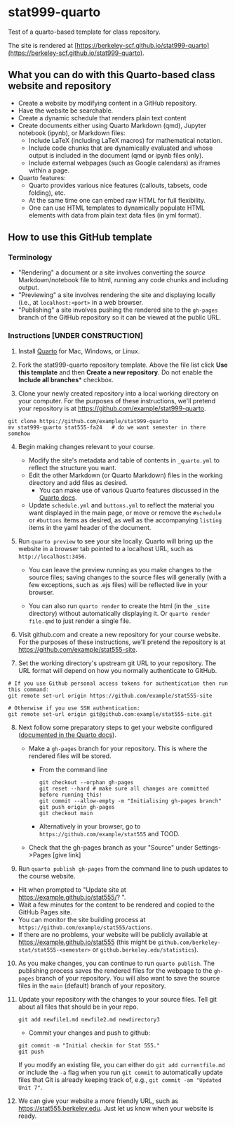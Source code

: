 # stat999-quarto

Test of a quarto-based template for class repository.

The site is rendered at [https://berkeley-scf.github.io/stat999-quarto](https://berkeley-scf.github.io/stat999-quarto).

## What you can do with this Quarto-based class website and repository

- Create a website by modifying content in a GitHub repository.
- Have the website be searchable.
- Create a dynamic schedule that renders plain text content
- Create documents either using Quarto Markdown (qmd), Jupyter notebook (ipynb), or Markdown files:
   - Include LaTeX (including LaTeX macros) for mathematical notation.
   - Include code chunks that are dynamically evaluated and whose output is included in the document (qmd or ipynb files only).
   - Include external webpages (such as Google calendars) as iframes within a page.
- Quarto features:
   - Quarto provides various nice features (callouts, tabsets, code folding), etc.
   - At the same time one can embed raw HTML for full flexibility.
   - One can use HTML templates  to dynamically populate HTML elements with data from plain text data files (in yml format).
   

## How to use this GitHub template

### Terminology

- "Rendering" a document or a site involves converting the *source* Markdown/notebook file to html, running any code chunks and including output. 
- "Previewing" a site involves rendering the site and displaying locally (i.e., at `localhost:<port>` in a web browser.
- "Publishing" a site involves pushing the rendered site to the `gh-pages` branch of the GitHub repository so it can be viewed at the public URL.

### Instructions [UNDER CONSTRUCTION]

1. Install [Quarto](https://quarto.org/docs/get-started) for Mac, Windows, or Linux.

2. Fork the stat999-quarto repository template. Above the file list click **Use this template** and then **Create a new repository**. Do not enable the **Include all branches*** checkbox.

3. Clone your newly created repository into a local working directory on your computer. For the purposes of these instructions, we'll pretend your repository is at https://github.com/example/stat999-quarto.
```
git clone https://github.com/example/stat999-quarto
mv stat999-quarto stat555-fa24   # do we want semester in there somehow
```

4. Begin making changes relevant to your course. 
   - Modify the site's metadata and table of contents in `_quarto.yml` to reflect the structure you want.
   - Edit the other Markdown (or Quarto Markdown) files in the working directory and add files as desired.
     - You can make use of various Quarto features discussed in the [Quarto docs](https://quarto.org/docs/authoring).
   - Update `schedule.yml` and `buttons.yml` to reflect the material you want displayed in the main page, or move or remove the `#schedule` or `#buttons` items as desired, as well as the accompanying `listing` items in the yaml header of the document.
   
5. Run `quarto preview` to see your site locally. Quarto will bring up the website in a browser tab pointed to a localhost URL, such as `http://localhost:3456`. 

   - You can leave the preview running as you make changes to the source files; saving changes to the source files will generally (with a few exceptions, such as .ejs files) will be reflected live in your browser.

   - You can also run `quarto render` to create the html (in the `_site` directory) without automatically displaying it. Or `quarto render file.qmd` to just render a single file. 

6. Visit github.com and create a new repository for your course website. For the purposes of these instructions, we'll pretend the repository is at https://github.com/example/stat555-site.

7. Set the working directory's upstream git URL to your repository. The URL format will depend on how you normally authenticate to GitHub.
```
# If you use Github personal access tokens for authentication then run this command:
git remote set-url origin https://github.com/example/stat555-site

# Otherwise if you use SSH authentication:
git remote set-url origin git@github.com:example/stat555-site.git
```

8. Next follow some preparatory steps to get your website configured ([documented in the Quarto docs](https://quarto.org/docs/publishing/github-pages.html#publish-command)).

   - Make a `gh-pages` branch for your repository. This is where the rendered files will be stored.

       - From the command line

         ```
         git checkout --orphan gh-pages
         git reset --hard # make sure all changes are committed before running this!
         git commit --allow-empty -m "Initialising gh-pages branch"
         git push origin gh-pages
         git checkout main
         ```

       - Alternatively in your browser, go to `https://github.com/example/stat555` and TOOD.

    - Check that the gh-pages branch as your "Source" under Settings->Pages [give link] 

9. Run `quarto publish gh-pages` from the command line to push updates to the course website.
  - Hit <Y> when prompted to "Update site at https://example.github.io/stat555/? ".
  - Wait a few minutes for the content to be rendered and copied to the GitHub Pages site.
  - You can monitor the site building process at `https://github.com/example/stat555/actions`.
  - If there are no problems, your website will be publicly available at https://example.github.io/stat555 (this might be `github.com/berkeley-stat/stat555-<semester>` or `github.berkeley.edu/statistics`).

10. As you make changes, you can continue to run `quarto publish`. The publishing process saves the rendered files for the webpage to the `gh-pages` branch of your repository. You will also want to save the source files in the `main` (default) branch of your repository.

11. Update your repository with the changes to your source files.
    Tell git about all files that should be in your repo.
    ```
    git add newfile1.md newfile2.md newdirectory3
    ```
      - Commit your changes and push to github:
    ```
    git commit -m "Initial checkin for Stat 555."
    git push
    ```

    If you modify an existing file, you can either do `git add currentfile.md` or include the `-a` flag when you run `git commit` to automatically update files that Git is already keeping track of, e.g., `git commit -am "Updated Unit 7"`.

12. We can give your website a more friendly URL, such as https://stat555.berkeley.edu. Just let us know when your website is ready.
